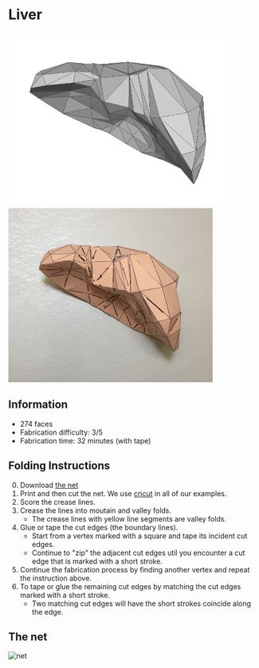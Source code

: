 # Liver

<img src="./Liver.png" height="350" alt="model"> <img src="./Liver-paper-model.jpg" height="350" alt="paper craft">

## Information

* 274 faces
* Fabrication difficulty: 3/5
* Fabrication time: 32 minutes (with tape)

## Folding Instructions

0. Download [the net](./Liver-274_cut.svg)
1. Print and then cut the net. We use [cricut](https://home.cricut.com/) in all of our examples.
2. Score the crease lines. 
3. Crease the lines into moutain and valley folds. 
   * The crease lines with yellow line segments are valley folds.
4. Glue or tape the cut edges (the boundary lines). 
   * Start from a vertex marked with a square and tape its incident cut edges. 
   * Continue to "zip" the adjacent cut edges util you encounter a cut edge that is marked with a short stroke. 
5. Continue the fabrication process by finding another vertex and repeat the instruction above.
6. To tape or glue the remaining cut edges by matching the cut edges marked with a short stroke. 
   * Two matching cut edges will have the short strokes coincide along the edge. 

## The net

<img src="https://cdn.rawgit.com/jmlien/polynet/fc8ca95/nets/liver/Liver-274_cut.svg" width="800" alt="net">
